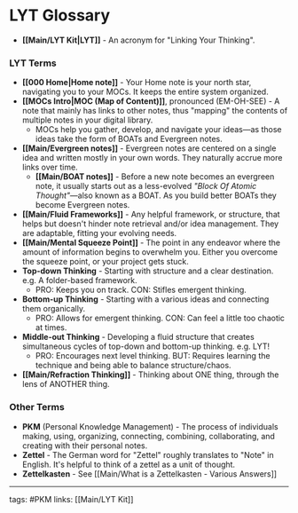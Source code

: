 # LYT Glossary
- **[[Main/LYT Kit|LYT]]** - An acronym for "Linking Your Thinking".
### LYT Terms
- **[[000 Home|Home note]]** - Your Home note is your north star, navigating you to your MOCs. It keeps the entire system organized.
- **[[MOCs Intro|MOC (Map of Content)]]**, pronounced (EM-OH-SEE) - A note that mainly has links to other notes, thus "mapping" the contents of multiple notes in your digital library. 
	- MOCs help you gather, develop, and navigate your ideas—as those ideas take the form of BOATs and Evergreen notes.
- **[[Main/Evergreen notes]]** - Evergreen notes are centered on a single idea and written mostly in your own words. They naturally accrue more links over time.
	- **[[Main/BOAT notes]]** - Before a new note becomes an evergreen note, it usually starts out as a less-evolved *"Block Of Atomic Thought"*—also known as a BOAT. As you build better BOATs they become Evergreen notes.
- **[[Main/Fluid Frameworks]]** - Any helpful framework, or structure, that helps but doesn't hinder note retrieval and/or idea management. They are adaptable, fitting your evolving needs.
- **[[Main/Mental Squeeze Point]]** - The point in any endeavor where the amount of information begins to overwhelm you. Either you overcome the squeeze point, or your project gets stuck.
- **Top-down Thinking** - Starting with structure and a clear destination. e.g. A folder-based framework.
	- PRO: Keeps you on track. CON: Stifles emergent thinking.
- **Bottom-up Thinking** - Starting with a various ideas and connecting them organically. 
	- PRO: Allows for emergent thinking. CON: Can feel a little too chaotic at times. 
- **Middle-out Thinking** - Developing a fluid structure that creates simultaneous cycles of top-down and bottom-up thinking. e.g. LYT!
	- PRO: Encourages next level thinking. BUT: Requires learning the technique and being able to balance structure/chaos. 
- **[[Main/Refraction Thinking]]** - Thinking about ONE thing, through the lens of ANOTHER thing.

### Other Terms
- **PKM** (Personal Knowledge Management) - The process of individuals making, using, organizing, connecting, combining, collaborating, and creating with their personal notes.
- **Zettel** - The German word for "Zettel" roughly translates to "Note" in English. It's helpful to think of a zettel as a unit of thought.
- **Zettelkasten** - See [[Main/What is a Zettelkasten - Various Answers]]

---
tags: #PKM
links: [[Main/LYT Kit]]

